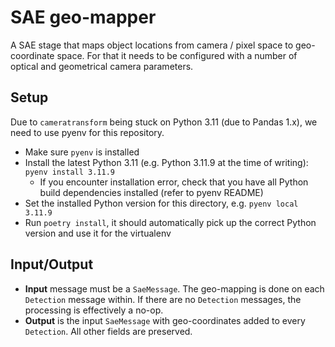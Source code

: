 # SAE geo-mapper

A SAE stage that maps object locations from camera / pixel space to geo-coordinate space. For that it needs to be configured with a number of optical and geometrical camera parameters.

## Setup
Due to `cameratransform` being stuck on Python 3.11 (due to Pandas 1.x), we need to use pyenv for this repository.
- Make sure `pyenv` is installed
- Install the latest Python 3.11 (e.g. Python 3.11.9 at the time of writing): `pyenv install 3.11.9`
  - If you encounter installation error, check that you have all Python build dependencies installed (refer to pyenv README)
- Set the installed Python version for this directory, e.g. `pyenv local 3.11.9`
- Run `poetry install`, it should automatically pick up the correct Python version and use it for the virtualenv

## Input/Output
- **Input** message must be a `SaeMessage`. The geo-mapping is done on each `Detection` message within. If there are no `Detection` messages, the processing is effectively a no-op.
- **Output** is the input `SaeMessage` with geo-coordinates added to every `Detection`. All other fields are preserved.
